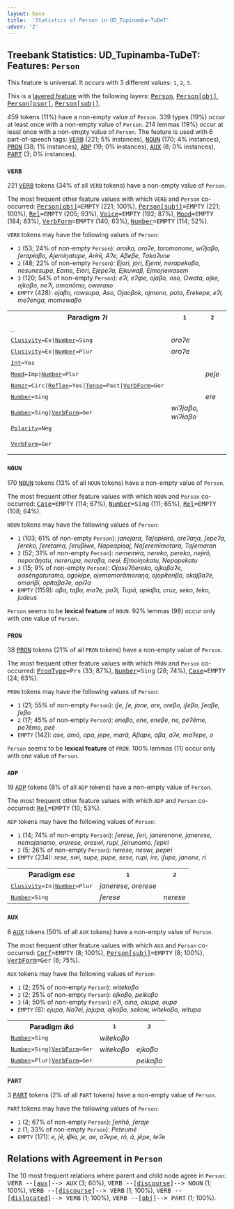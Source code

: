```yaml
---
layout: base
title:  'Statistics of Person in UD_Tupinamba-TuDeT'
udver: '2'
---
```


## Treebank Statistics: UD_Tupinamba-TuDeT: Features: `Person`

This feature is universal.
It occurs with 3 different values: `1`, `2`, `3`.

This is a <a href="../../u/overview/feat-layers.html">layered feature</a> with the following layers: <tt><a href="tpn_tudet-feat-Person.html">Person</a></tt>, <tt><a href="tpn_tudet-feat-Person-obj.html">Person[obj]</a></tt>, <tt><a href="tpn_tudet-feat-Person-psor.html">Person[psor]</a></tt>, <tt><a href="tpn_tudet-feat-Person-subj.html">Person[subj]</a></tt>.

459 tokens (11%) have a non-empty value of `Person`.
339 types (19%) occur at least once with a non-empty value of `Person`.
214 lemmas (19%) occur at least once with a non-empty value of `Person`.
The feature is used with 6 part-of-speech tags: <tt><a href="tpn_tudet-pos-VERB.html">VERB</a></tt> (221; 5% instances), <tt><a href="tpn_tudet-pos-NOUN.html">NOUN</a></tt> (170; 4% instances), <tt><a href="tpn_tudet-pos-PRON.html">PRON</a></tt> (38; 1% instances), <tt><a href="tpn_tudet-pos-ADP.html">ADP</a></tt> (19; 0% instances), <tt><a href="tpn_tudet-pos-AUX.html">AUX</a></tt> (8; 0% instances), <tt><a href="tpn_tudet-pos-PART.html">PART</a></tt> (3; 0% instances).

### `VERB`

221 <tt><a href="tpn_tudet-pos-VERB.html">VERB</a></tt> tokens (34% of all `VERB` tokens) have a non-empty value of `Person`.

The most frequent other feature values with which `VERB` and `Person` co-occurred: <tt><a href="tpn_tudet-feat-Person-obj.html">Person[obj]</a></tt><tt>=EMPTY</tt> (221; 100%), <tt><a href="tpn_tudet-feat-Person-subj.html">Person[subj]</a></tt><tt>=EMPTY</tt> (221; 100%), <tt><a href="tpn_tudet-feat-Rel.html">Rel</a></tt><tt>=EMPTY</tt> (205; 93%), <tt><a href="tpn_tudet-feat-Voice.html">Voice</a></tt><tt>=EMPTY</tt> (192; 87%), <tt><a href="tpn_tudet-feat-Mood.html">Mood</a></tt><tt>=EMPTY</tt> (184; 83%), <tt><a href="tpn_tudet-feat-VerbForm.html">VerbForm</a></tt><tt>=EMPTY</tt> (140; 63%), <tt><a href="tpn_tudet-feat-Number.html">Number</a></tt><tt>=EMPTY</tt> (114; 52%).

`VERB` tokens may have the following values of `Person`:

* `1` (53; 24% of non-empty `Person`): <em>oroiko, oroʔe, toromonone, wiʔjaβo, ʃerapɨaβo, Ajemiŋatupe, Arɨrɨi, Aʔe, Aβeβe, Takaʔune</em>
* `2` (48; 22% of non-empty `Person`): <em>Ejori, jori, Ejemi, nerapekoβo, nesunesupa, Eame, Eiori, Ejepeʔa, Ejkuwaβ, Ejmoɲewasem</em>
* `3` (120; 54% of non-empty `Person`): <em>eʔi, eʔipe, ojaβo, oso, Owata, ojke, ojkoβo, neʔi, omanõmo, oweraso</em>
* `EMPTY` (428): <em>ojaβo, rawsupa, Aso, Ojaoβok, ajmono, pota, Erekepe, eʔi, meʔenga, momewaβo</em>

<table>
  <tr><th>Paradigm <i>ʔi</i></th><th><tt>1</tt></th><th><tt>2</tt></th><th><tt>3</tt></th></tr>
  <tr><td><tt>_</tt></td><td></td><td></td><td><em>eʔi, eʔipe, neʔi</em></td></tr>
  <tr><td><tt><tt><a href="tpn_tudet-feat-Clusivity.html">Clusivity</a></tt><tt>=Ex</tt>|<tt><a href="tpn_tudet-feat-Number.html">Number</a></tt><tt>=Sing</tt></tt></td><td><em>oroʔe</em></td><td></td><td></td></tr>
  <tr><td><tt><tt><a href="tpn_tudet-feat-Clusivity.html">Clusivity</a></tt><tt>=Ex</tt>|<tt><a href="tpn_tudet-feat-Number.html">Number</a></tt><tt>=Plur</tt></tt></td><td><em>oroʔe</em></td><td></td><td></td></tr>
  <tr><td><tt><tt><a href="tpn_tudet-feat-Int.html">Int</a></tt><tt>=Yes</tt></tt></td><td></td><td></td><td><em>eʔipe</em></td></tr>
  <tr><td><tt><tt><a href="tpn_tudet-feat-Mood.html">Mood</a></tt><tt>=Imp</tt>|<tt><a href="tpn_tudet-feat-Number.html">Number</a></tt><tt>=Plur</tt></tt></td><td></td><td><em>peje</em></td><td></td></tr>
  <tr><td><tt><tt><a href="tpn_tudet-feat-Nomzr.html">Nomzr</a></tt><tt>=Circ</tt>|<tt><a href="tpn_tudet-feat-Reflex.html">Reflex</a></tt><tt>=Yes</tt>|<tt><a href="tpn_tudet-feat-Tense.html">Tense</a></tt><tt>=Past</tt>|<tt><a href="tpn_tudet-feat-VerbForm.html">VerbForm</a></tt><tt>=Ger</tt></tt></td><td></td><td></td><td><em>ojemosakojaβo</em></td></tr>
  <tr><td><tt><tt><a href="tpn_tudet-feat-Number.html">Number</a></tt><tt>=Sing</tt></tt></td><td></td><td><em>ere</em></td><td><em>eʔi</em></td></tr>
  <tr><td><tt><tt><a href="tpn_tudet-feat-Number.html">Number</a></tt><tt>=Sing</tt>|<tt><a href="tpn_tudet-feat-VerbForm.html">VerbForm</a></tt><tt>=Ger</tt></tt></td><td><em>wiʔjaβo, wiʔiaβo</em></td><td></td><td></td></tr>
  <tr><td><tt><tt><a href="tpn_tudet-feat-Polarity.html">Polarity</a></tt><tt>=Neg</tt></tt></td><td></td><td></td><td><em>Neʔi</em></td></tr>
  <tr><td><tt><tt><a href="tpn_tudet-feat-VerbForm.html">VerbForm</a></tt><tt>=Ger</tt></tt></td><td></td><td></td><td><em>ojaβo, oʔiaβo, oʔjaβo</em></td></tr>
</table>

### `NOUN`

170 <tt><a href="tpn_tudet-pos-NOUN.html">NOUN</a></tt> tokens (13% of all `NOUN` tokens) have a non-empty value of `Person`.

The most frequent other feature values with which `NOUN` and `Person` co-occurred: <tt><a href="tpn_tudet-feat-Case.html">Case</a></tt><tt>=EMPTY</tt> (114; 67%), <tt><a href="tpn_tudet-feat-Number.html">Number</a></tt><tt>=Sing</tt> (111; 65%), <tt><a href="tpn_tudet-feat-Rel.html">Rel</a></tt><tt>=EMPTY</tt> (108; 64%).

`NOUN` tokens may have the following values of `Person`:

* `1` (103; 61% of non-empty `Person`): <em>janejara, Taʃepɨsɨrõ, oreʔaŋa, ʃepeʔa, ʃereko, ʃeretama, ʃeruβɨwe, Napeapɨsaj, Naʃeremimotara, Taʃemaran</em>
* `2` (52; 31% of non-empty `Person`): <em>nememɨra, nereko, pereko, nejɨrõ, neporãŋatu, nererupa, neroβa, nesɨ, Ejmoiŋokatu, Nepopekatu</em>
* `3` (15; 9% of non-empty `Person`): <em>Ojaseʔõereko, ojkoβaʔe, oasẽngaturamo, ogokɨpe, ojemomorãmoraŋa, ojopɨterɨβo, okajβaʔe, omorɨβi, opɨtaβaʔe, opɨʔa</em>
* `EMPTY` (1159): <em>aβa, taβa, maʔe, paʔi, Tupã, apɨaβa, cruz, seko, teko, judeus</em>

`Person` seems to be **lexical feature** of `NOUN`. 92% lemmas (98) occur only with one value of `Person`.

### `PRON`

38 <tt><a href="tpn_tudet-pos-PRON.html">PRON</a></tt> tokens (21% of all `PRON` tokens) have a non-empty value of `Person`.

The most frequent other feature values with which `PRON` and `Person` co-occurred: <tt><a href="tpn_tudet-feat-PronType.html">PronType</a></tt><tt>=Prs</tt> (33; 87%), <tt><a href="tpn_tudet-feat-Number.html">Number</a></tt><tt>=Sing</tt> (28; 74%), <tt><a href="tpn_tudet-feat-Case.html">Case</a></tt><tt>=EMPTY</tt> (24; 63%).

`PRON` tokens may have the following values of `Person`:

* `1` (21; 55% of non-empty `Person`): <em>iʃe, ʃe, jane, ore, oreβo, iʃeβo, ʃeaβe, ʃeβo</em>
* `2` (17; 45% of non-empty `Person`): <em>eneβo, ene, eneβe, ne, peʔẽme, peʔẽmo, peẽ</em>
* `EMPTY` (142): <em>ase, amõ, opa, jepe, marã, Aβape, aβa, aʔe, maʔepe, o</em>

`Person` seems to be **lexical feature** of `PRON`. 100% lemmas (11) occur only with one value of `Person`.

### `ADP`

19 <tt><a href="tpn_tudet-pos-ADP.html">ADP</a></tt> tokens (8% of all `ADP` tokens) have a non-empty value of `Person`.

The most frequent other feature values with which `ADP` and `Person` co-occurred: <tt><a href="tpn_tudet-feat-Rel.html">Rel</a></tt><tt>=EMPTY</tt> (10; 53%).

`ADP` tokens may have the following values of `Person`:

* `1` (14; 74% of non-empty `Person`): <em>ʃerese, ʃeri, janerenone, janerese, nemajanamo, orerese, oreswi, rupi, ʃeirunamo, ʃepɨri</em>
* `2` (5; 26% of non-empty `Person`): <em>nerese, neswi, pepɨri</em>
* `EMPTY` (234): <em>rese, swi, supe, pupe, sese, rupi, ire, iʃupe, janone, ri</em>

<table>
  <tr><th>Paradigm <i>ese</i></th><th><tt>1</tt></th><th><tt>2</tt></th></tr>
  <tr><td><tt><tt><a href="tpn_tudet-feat-Clusivity.html">Clusivity</a></tt><tt>=In</tt>|<tt><a href="tpn_tudet-feat-Number.html">Number</a></tt><tt>=Plur</tt></tt></td><td><em>janerese, orerese</em></td><td></td></tr>
  <tr><td><tt><tt><a href="tpn_tudet-feat-Number.html">Number</a></tt><tt>=Sing</tt></tt></td><td><em>ʃerese</em></td><td><em>nerese</em></td></tr>
</table>

### `AUX`

8 <tt><a href="tpn_tudet-pos-AUX.html">AUX</a></tt> tokens (50% of all `AUX` tokens) have a non-empty value of `Person`.

The most frequent other feature values with which `AUX` and `Person` co-occurred: <tt><a href="tpn_tudet-feat-Corf.html">Corf</a></tt><tt>=EMPTY</tt> (8; 100%), <tt><a href="tpn_tudet-feat-Person-subj.html">Person[subj]</a></tt><tt>=EMPTY</tt> (8; 100%), <tt><a href="tpn_tudet-feat-VerbForm.html">VerbForm</a></tt><tt>=Ger</tt> (6; 75%).

`AUX` tokens may have the following values of `Person`:

* `1` (2; 25% of non-empty `Person`): <em>witekoβo</em>
* `2` (2; 25% of non-empty `Person`): <em>ejkoβo, peikoβo</em>
* `3` (4; 50% of non-empty `Person`): <em>eʔi, oina, okupa, oupa</em>
* `EMPTY` (8): <em>ejupa, Naʔei, jajupa, ojkoβo, sekow, witekoβo, witupa</em>

<table>
  <tr><th>Paradigm <i>ikó</i></th><th><tt>1</tt></th><th><tt>2</tt></th></tr>
  <tr><td><tt><tt><a href="tpn_tudet-feat-Number.html">Number</a></tt><tt>=Sing</tt></tt></td><td><em>witekoβo</em></td><td></td></tr>
  <tr><td><tt><tt><a href="tpn_tudet-feat-Number.html">Number</a></tt><tt>=Sing</tt>|<tt><a href="tpn_tudet-feat-VerbForm.html">VerbForm</a></tt><tt>=Ger</tt></tt></td><td><em>witekoβo</em></td><td><em>ejkoβo</em></td></tr>
  <tr><td><tt><tt><a href="tpn_tudet-feat-Number.html">Number</a></tt><tt>=Plur</tt>|<tt><a href="tpn_tudet-feat-VerbForm.html">VerbForm</a></tt><tt>=Ger</tt></tt></td><td></td><td><em>peikoβo</em></td></tr>
</table>

### `PART`

3 <tt><a href="tpn_tudet-pos-PART.html">PART</a></tt> tokens (2% of all `PART` tokens) have a non-empty value of `Person`.

`PART` tokens may have the following values of `Person`:

* `1` (2; 67% of non-empty `Person`): <em>ʃenhõ, ʃeraje</em>
* `2` (1; 33% of non-empty `Person`): <em>Peteumẽ</em>
* `EMPTY` (171): <em>e, jẽ, ɨβɨa, je, ae, aʔepe, rõ, ã, jẽpe, teʔe</em>

## Relations with Agreement in `Person`

The 10 most frequent relations where parent and child node agree in `Person`:
<tt>VERB --[<tt><a href="tpn_tudet-dep-aux.html">aux</a></tt>]--> AUX</tt> (3; 60%),
<tt>VERB --[<tt><a href="tpn_tudet-dep-discourse.html">discourse</a></tt>]--> NOUN</tt> (1; 100%),
<tt>VERB --[<tt><a href="tpn_tudet-dep-discourse.html">discourse</a></tt>]--> VERB</tt> (1; 100%),
<tt>VERB --[<tt><a href="tpn_tudet-dep-dislocated.html">dislocated</a></tt>]--> VERB</tt> (1; 100%),
<tt>VERB --[<tt><a href="tpn_tudet-dep-obj.html">obj</a></tt>]--> PART</tt> (1; 100%).

